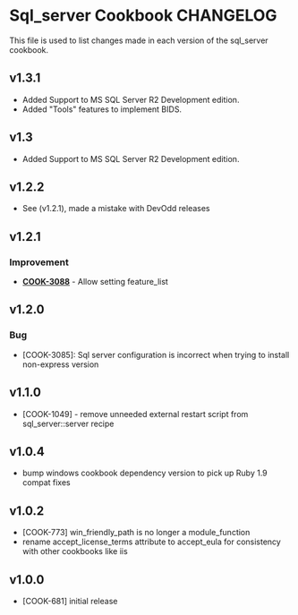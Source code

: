 Sql_server Cookbook CHANGELOG
=============================
This file is used to list changes made in each version of the sql_server cookbook.

v1.3.1
------
- Added Support to MS SQL Server R2 Development edition.
- Added "Tools" features to implement BIDS.

v1.3
------
- Added Support to MS SQL Server R2 Development edition.

v1.2.2
------
- See (v1.2.1), made a mistake with DevOdd releases

v1.2.1
------
### Improvement
- **[COOK-3088](https://tickets.opscode.com/browse/COOK-3088)** - Allow setting feature_list

v1.2.0
------
### Bug
- [COOK-3085]: Sql server configuration is incorrect when trying to install non-express version

v1.1.0
------
- [COOK-1049] - remove unneeded external restart script from sql_server::server recipe

v1.0.4
------
- bump windows cookbook dependency version to pick up Ruby 1.9 compat fixes

v1.0.2
------
- [COOK-773] win_friendly_path is no longer a module_function
- rename accept_license_terms attribute to accept_eula for consistency with other cookbooks like iis

v1.0.0
------
- [COOK-681] initial release
